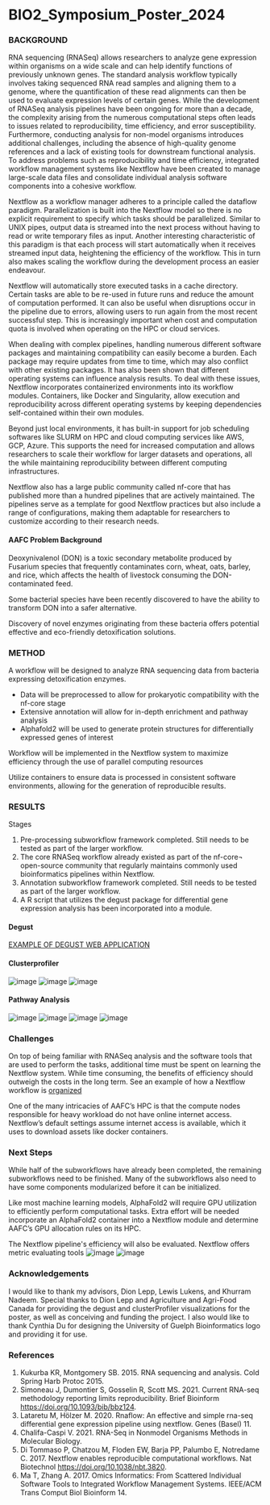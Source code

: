 # BIO2_Symposium_Poster_2024
### BACKGROUND

RNA sequencing (RNASeq) allows researchers to analyze gene expression within organisms on a wide scale and can help identify functions of previously unknown genes. The standard analysis workflow typically involves taking sequenced RNA read samples and aligning them to a genome, where the quantification of these read alignments can then be used to evaluate expression levels of certain genes. While the development of RNASeq analysis pipelines have been ongoing for more than a decade, the complexity arising from the numerous computational steps often leads to issues related to reproducibility, time efficiency, and error susceptibility. Furthermore, conducting analysis for non-model organisms introduces additional challenges, including the absence of high-quality genome references and a lack of existing tools for downstream functional analysis. To address problems such as reproducibility and time efficiency, integrated workflow management systems like Nextflow have been created to manage large-scale data files and consolidate individual analysis software components into a cohesive workflow.


Nextflow as a workflow manager adheres to a principle called the dataflow paradigm. Parallelization is built into the Nextflow model so there is no explicit requirement to specify which tasks should be parallelized. Similar to UNIX pipes, output data is streamed into the next process without having to read or write temporary files as input. Another interesting characteristic of this paradigm is that each process will start automatically when it receives streamed input data, heightening the efficiency of the workflow. This in turn also makes scaling the workflow during the development process an easier endeavour. 


Nextflow will automatically store executed tasks in a cache directory. Certain tasks are able to be re-used in future runs and reduce the amount of computation performed. It can also be useful when disruptions occur in the pipeline due to errors, allowing users to run again from the most recent successful step. This is increasingly important when cost and computation quota is involved when operating on the HPC or cloud services.


When dealing with complex pipelines, handling numerous different software packages and maintaining compatibility can easily become a burden. Each package may require updates from time to time, which may also conflict with other existing packages. It has also been shown that different operating systems can influence analysis results. To deal with these issues, Nextflow incorporates containerized environments into its workflow modules. Containers, like Docker and Singularity, allow execution and reproducibility across different operating systems by keeping dependencies self-contained within their own modules. 


Beyond just local environments, it has built-in support for job scheduling softwares like SLURM on HPC and cloud computing services like AWS, GCP, Azure. This supports the need for increased computation and allows researchers to scale their workflow for larger datasets and operations, all the while maintaining reproducibility between different computing infrastructures.


Nextflow also has a large public community called nf-core that has published more than a hundred pipelines that are actively maintained. The pipelines serve as a template for good Nextflow practices but also include a range of configurations, making them adaptable for researchers to customize according to their research needs. 


#### AAFC Problem Background

Deoxynivalenol (DON) is a toxic secondary metabolite produced by Fusarium species that frequently contaminates corn, wheat, oats, barley, and rice, which affects the health of livestock consuming the DON-contaminated feed. 


Some bacterial species have been recently discovered to have the ability to transform DON into a safer alternative. 


Discovery of novel enzymes originating from these bacteria offers potential effective and eco-friendly detoxification solutions.
### METHOD
A workflow will be designed to analyze RNA sequencing data from bacteria expressing detoxification enzymes.
- Data will be preprocessed to allow for prokaryotic compatibility with the nf-core stage
- Extensive annotation will allow for in-depth enrichment and pathway analysis
- Alphafold2 will be used to generate protein structures for differentially expressed genes of interest


Workflow will be implemented in the Nextflow system to maximize efficiency through the use of parallel computing resources


Utilize containers to ensure data is processed in consistent software environments, allowing for the generation of reproducible results. 


### RESULTS
Stages
1.	Pre-processing subworkflow framework completed. Still needs to be tested as part of the larger workflow.
2.	The core RNASeq workflow already existed as part of the nf-core¬ open-source community that regularly maintains commonly used bioinformatics pipelines within Nextflow. 
3.	Annotation subworkflow framework completed. Still needs to be tested as part of the larger workflow.
4.	A R script that utilizes the degust package for differential gene expression analysis has been incorporated into a module.

#### Degust
[EXAMPLE OF DEGUST WEB APPLICATION](https://degust.erc.monash.edu/degust/compare.html?code=example#/)

#### Clusterprofiler
![image](https://github.com/ediconchan/BIO2_Symposium_Poster_2024/blob/main/GO_biological_process_network.png)
![image](https://github.com/ediconchan/BIO2_Symposium_Poster_2024/blob/main/GO_molecular_function_upset.png)
![image](https://github.com/ediconchan/BIO2_Symposium_Poster_2024/blob/main/kegg_ora_barplot.png)



#### Pathway Analysis
![image](https://github.com/ediconchan/BIO2_Symposium_Poster_2024/blob/main/eay00500.pathview.png)
![image](https://github.com/ediconchan/BIO2_Symposium_Poster_2024/blob/main/eay02030.pathview.png)
![image](https://github.com/ediconchan/BIO2_Symposium_Poster_2024/blob/main/eay02040.pathview.png)
![image](https://github.com/ediconchan/BIO2_Symposium_Poster_2024/blob/main/eay03010.pathview.png)


### Challenges
On top of being familiar with RNASeq analysis and the software tools that are used to perform the tasks, additional time must be spent on learning the Nextflow system. While time consuming, the benefits of efficiency should outweigh the costs in the long term. See an example of how a Nextflow workflow is [organized](https://github.com/nf-core/rnaseq)


One of the many intricacies of AAFC’s HPC is that the compute nodes responsible for heavy workload do not have online internet access. Nextflow’s default settings assume internet access is available, which it uses to download assets like docker containers.
### Next Steps
While half of the subworkflows have already been completed, the remaining subworkflows need to be finished. Many of the subworkflows also need to have some components modularized before it can be initialized.

Like most machine learning models, AlphaFold2 will require GPU utilization to efficiently perform computational tasks. Extra effort will be needed incorporate an AlphaFold2 container into a Nextflow module and determine AAFC’s GPU allocation rules on its HPC.

The Nextflow pipeline's efficiency will also be evaluated.
Nextflow offers metric evaluating tools
![image](https://github.com/ediconchan/BIO2_Symposium_Poster_2024/blob/main/report-resource-cpu.png)
![image](https://github.com/ediconchan/BIO2_Symposium_Poster_2024/blob/main/report-resource-job-duration.png)


### Acknowledgements
I would like to thank my advisors, Dion Lepp, Lewis Lukens, and Khurram Nadeem. Special thanks to Dion Lepp and Agriculture and Agri-Food Canada for providing the degust and clusterProfiler visualizations for the poster, as well as conceiving and funding the project. I also would like to thank Cynthia Du for designing the University of Guelph Bioinformatics logo and providing it for use.

### References
1. 	Kukurba KR, Montgomery SB. 2015. RNA sequencing and analysis. Cold Spring Harb Protoc 2015. 
2. 	Simoneau J, Dumontier S, Gosselin R, Scott MS. 2021. Current RNA-seq methodology reporting limits reproducibility. Brief Bioinform https://doi.org/10.1093/bib/bbz124. 
3. 	Lataretu M, Hölzer M. 2020. Rnaflow: An effective and simple rna-seq differential gene expression pipeline using nextflow. Genes (Basel) 11. 
4. 	Chalifa-Caspi V. 2021. RNA-Seq in Nonmodel Organisms Methods in Molecular Biology. 
5. 	Di Tommaso P, Chatzou M, Floden EW, Barja PP, Palumbo E, Notredame C. 2017. Nextflow enables reproducible computational workflows. Nat Biotechnol https://doi.org/10.1038/nbt.3820. 
6. 	Ma T, Zhang A. 2017. Omics Informatics: From Scattered Individual Software Tools to Integrated Workflow Management Systems. IEEE/ACM Trans Comput Biol Bioinform 14. 

